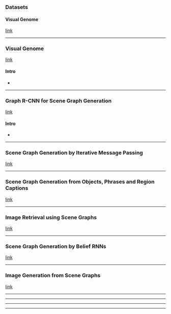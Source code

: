 ### Datasets 

#### Visual Genome 
[link](https://visualgenome.org/)




<!--- *********************************************************************************************************************************************** --->
--- 

### Visual Genome 
[link](https://visualgenome.org/static/paper/Visual_Genome.pdf)

#### Intro 

-


<!--- *********************************************************************************************************************************************** --->
--- 

### Graph R-CNN for Scene Graph Generation
[link](https://arxiv.org/pdf/1808.00191.pdf)

#### Intro 

-


<!--- *********************************************************************************************************************************************** --->
--- 

### Scene Graph Generation by Iterative Message Passing
[link](http://vision.stanford.edu/pdf/xu2017cvpr.pdf)




<!--- *********************************************************************************************************************************************** --->
--- 

### Scene Graph Generation from Objects, Phrases and Region Captions
[link](https://arxiv.org/pdf/1707.09700.pdf)



<!--- *********************************************************************************************************************************************** --->
--- 

### Image Retrieval using Scene Graphs
[link](https://hci.stanford.edu/publications/2015/scenegraphs/JohnsonCVPR2015.pdf)






<!--- *********************************************************************************************************************************************** --->
--- 

### Scene Graph Generation by Belief RNNs
[link](http://www.cs.tau.ac.il/~joberant/teaching/advanced_nlp_spring_2018/past_projects/scene_graph.pdf)





<!--- *********************************************************************************************************************************************** --->
--- 

### Image Generation from Scene Graphs
[link](https://arxiv.org/pdf/1804.01622.pdf)




<!--- *********************************************************************************************************************************************** --->
--- 





<!--- *********************************************************************************************************************************************** --->
--- 





<!--- *********************************************************************************************************************************************** --->
--- 





<!--- *********************************************************************************************************************************************** --->
--- 